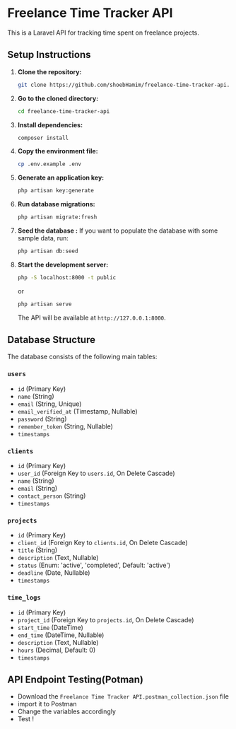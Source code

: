 # Freelance Time Tracker API

This is a Laravel API for tracking time spent on freelance projects.

## Setup Instructions

1.  **Clone the repository:**
    ```bash
    git clone https://github.com/shoebHamim/freelance-time-tracker-api.git
    ```
2.  **Go to the cloned directory:**
    ```bash
    cd freelance-time-tracker-api
    ```
3.  **Install dependencies:**
    ```bash
    composer install
    ```
4.  **Copy the environment file:**
    ```bash
    cp .env.example .env
    ```
5.  **Generate an application key:**
    ```bash
    php artisan key:generate
    ```
6.  **Run database migrations:**
    ```bash
    php artisan migrate:fresh
    ```
7.  **Seed the database :**
    If you want to populate the database with some sample data, run:
    ```bash
    php artisan db:seed
    ```
8.  **Start the development server:**
    ```bash
    php -S localhost:8000 -t public
    ```
    or
    ```bash
    php artisan serve
    ```
    The API will be available at `http://127.0.0.1:8000`.

## Database Structure

The database consists of the following main tables:

### `users`
-   `id` (Primary Key)
-   `name` (String)
-   `email` (String, Unique)
-   `email_verified_at` (Timestamp, Nullable)
-   `password` (String)
-   `remember_token` (String, Nullable)
-   `timestamps`

### `clients`
-   `id` (Primary Key)
-   `user_id` (Foreign Key to `users.id`, On Delete Cascade)
-   `name` (String)
-   `email` (String)
-   `contact_person` (String)
-   `timestamps`

### `projects`
-   `id` (Primary Key)
-   `client_id` (Foreign Key to `clients.id`, On Delete Cascade)
-   `title` (String)
-   `description` (Text, Nullable)
-   `status` (Enum: 'active', 'completed', Default: 'active')
-   `deadline` (Date, Nullable)
-   `timestamps`

### `time_logs`
-   `id` (Primary Key)
-   `project_id` (Foreign Key to `projects.id`, On Delete Cascade)
-   `start_time` (DateTime)
-   `end_time` (DateTime, Nullable)
-   `description` (Text, Nullable)
-   `hours` (Decimal, Default: 0)
-   `timestamps`


## API Endpoint Testing(Potman)
- Download the `Freelance Time Tracker API.postman_collection.json` file
- import it to Postman
- Change the variables accordingly 
- Test !
